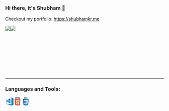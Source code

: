 ### Hi there, it's Shubham 👋
Checkout my portfolio: https://shubhamkr.me 
<div align="left">
<a href="https://github.com/anuraghazra/github-readme-stats">
  <img align="left" src="https://github-readme-stats.vercel.app/api?username=shubham2270&count_private=true&show_icons=true&theme=cobalt&hide_rank=true&include_all_commits=true" />
</a>

<a href="https://github.com/anuraghazra/convoychat">
  <img align="left" src="https://github-readme-stats.vercel.app/api/top-langs/?username=shubham2270&hide=php&layout=compact&theme=cobalt" />
</a>
</div>

<br/><br/><br/><br/><br/><br/><br/><br/><br/>

<div align="left">
  
 <hr/>
  
### Languages and Tools:

 <img align="left" alt="Visual Studio Code" width="26px" src="https://raw.githubusercontent.com/github/explore/80688e429a7d4ef2fca1e82350fe8e3517d3494d/topics/visual-studio-code/visual-studio-code.png" />
<img align="left" alt="HTML5" width="26px" src="https://raw.githubusercontent.com/github/explore/80688e429a7d4ef2fca1e82350fe8e3517d3494d/topics/html/html.png" />
<img align="left" alt="CSS3" width="26px" src="https://raw.githubusercontent.com/github/explore/80688e429a7d4ef2fca1e82350fe8e3517d3494d/topics/css/css.png" />
<img align="left" alt="" width="26px" src="https://icongr.am/devicon/react-original.svg?size=26&color=currentColor" />
<img align="left" alt="" width="26px" src="https://icongr.am/devicon/git-original.svg?size=26&color=currentColor" />
<img align="left" alt="" width="26px" src="https://icongr.am/devicon/javascript-original.svg?size=26&color=currentColor" />
<img align="left" alt="" width="26px" src="https://icongr.am/devicon/ubuntu-plain.svg?size=26&color=currentColor" />
<img align="left" alt="" width="26px" src="https://icongr.am/simple/redux.svg?size=26&color=0088cc&colored=false" />
<img align="left" alt="" width="26px" src="https://icongr.am/simple/styledcomponents.svg?size=26&color=4f4f4f&colored=false" />
<img align="left" alt="" width="26px" src="https://icongr.am/simple/googlekeep.svg?size=26&color=ffb752&colored=false" />
</div>
<br />
<br />
<!--
**shubham2270/shubham2270** is a ✨ _special_ ✨ repository because its `README.md` (this file) appears on your GitHub profile.

Here are some ideas to get you started:

- 🔭 I’m currently working on ...
- 🌱 I’m currently learning ...
- 👯 I’m looking to collaborate on ...
- 🤔 I’m looking for help with ...
- 💬 Ask me about ...
- 📫 How to reach me: ...
- 😄 Pronouns: ...
- ⚡ Fun fact: ...
-->
